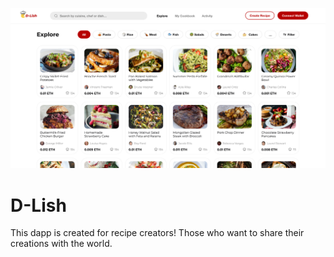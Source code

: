 ![Explorer Page](images/explorer.jpg)

# D-Lish

This dapp is created for recipe creators! Those who want to share their creations with the world. 
